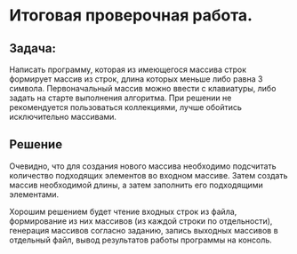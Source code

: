 # Итоговая проверочная работа.

## Задача:
Написать программу, которая из имеющегося массива строк формирует массив из строк, длина которых меньше либо равна 3 символа. Первоначальный массив можно ввести с клавиатуры, либо задать на старте выполнения алгоритма. При решении не рекомендуется пользоваться коллекциями, лучше обойтись исключительно массивами. 

## Решение
Очевидно, что для создания нового массива необходимо подсчитать количество подходящих элементов во входном массиве. Затем создать массив необходимой длины, а затем заполнить его подходящими элементами.

Хорошим решением будет чтение входных строк из файла, формирование из них массивов (из каждой строки по отдельности), генерация массивов согласно заданию, запись выходных массивов в отдельный файл, вывод результатов работы программы на консоль.  